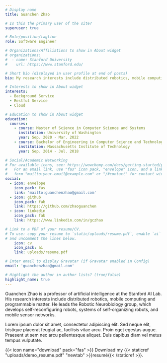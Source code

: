 ```yaml
---
# Display name
title: Guanchen Zhao

# Is this the primary user of the site?
superuser: true

# Role/position/tagline
role: Software Engineer

# Organizations/Affiliations to show in About widget
# organizations:
#  - name: Stanford University
#    url: https://www.stanford.edu/

# Short bio (displayed in user profile at end of posts)
bio: My research interests include distributed robotics, mobile computing and programmable matter.

# Interests to show in About widget
interests:
  - Background Service
  - Restful Service
  - Cloud 

# Education to show in About widget
education:
  courses:
    - course: Master of Science in Computer Science and Systems
      institution: University of Washington
      year: Sep. 2020 - Mar. 2022
    - course: Bachelor of Engineering in Computer Science and Technology
      institution: Massachusetts Institute of Technology
      year: Sep. 2014 - Jul. 2018

# Social/Academic Networking
# For available icons, see: https://wowchemy.com/docs/getting-started/page-builder/#icons
#   For an email link, use "fas" icon pack, "envelope" icon, and a link in the
#   form "mailto:your-email@example.com" or "/#contact" for contact widget.
social:
  - icon: envelope
    icon_pack: fas
    link: 'mailto:guanchenzhao@gmail.com'
  - icon: github
    icon_pack: fab
    link: https://github.com/zhaoguanchen
  - icon: linkedin
    icon_pack: fab
    link: https://www.linkedin.com/in/gczhao

# Link to a PDF of your resume/CV.
# To use: copy your resume to `static/uploads/resume.pdf`, enable `ai` icons in `params.toml`,
# and uncomment the lines below.
    icon: cv
    icon_pack: ai
    link: uploads/resume.pdf

# Enter email to display Gravatar (if Gravatar enabled in Config)
email: 'guanchenzhao@gmail.com'

# Highlight the author in author lists? (true/false)
highlight_name: true
---
```


Guanchen Zhao is a professor of artificial intelligence at the Stanford AI Lab. His research interests include distributed robotics, mobile computing and programmable matter. He leads the Robotic Neurobiology group, which develops self-reconfiguring robots, systems of self-organizing robots, and mobile sensor networks.

Lorem ipsum dolor sit amet, consectetur adipiscing elit. Sed neque elit, tristique placerat feugiat ac, facilisis vitae arcu. Proin eget egestas augue. Praesent ut sem nec arcu pellentesque aliquet. Duis dapibus diam vel metus tempus vulputate.

{{< icon name="download" pack="fas" >}} Download my {{< staticref "uploads/demo_resume.pdf" "newtab" >}}resumé{{< /staticref >}}.
